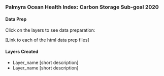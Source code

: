 ### Palmyra Ocean Health Index: Carbon Storage Sub-goal 2020  

#### Data Prep

Click on the layers to see data preparation:  

[Link to each of the html data prep files]

#### Layers Created

- Layer_name [short description]
- Layer_name [short description]